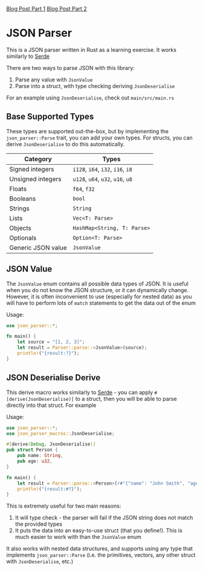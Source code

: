 [Blog Post Part 1](https://jacobhorton.dev/posts/2025/parsing-json-1/)
[Blog Post Part 2](https://jacobhorton.dev/posts/2025/parsing-json-2/)

# JSON Parser

This is a JSON parser written in Rust as a learning exercise. It works similarly to [Serde](https://serde.rs/)

There are two ways to parse JSON with this library:
1. Parse any value with `JsonValue`
2. Parse into a struct, with type checking deriving `JsonDeserialise`

For an example using `JsonDeserialise`, check out `main/src/main.rs`


## Base Supported Types

These types are supported out-the-box, but by implementing the `json_parser::Parse` trait, you can add your own types. For structs, you can derive `JsonDeserialise` to do this automatically.

| Category | Types |
| --- | --- |
| Signed integers | `i128`, `i64`, `i32`, `i16`, `i8` |
| Unsigned integers | `u128`, `u64`, `u32`, `u16`, `u8` |
| Floats | `f64`, `f32` |
| Booleans | `bool` |
| Strings | `String` |
| Lists | `Vec<T: Parse>` |
| Objects | `HashMap<String, T: Parse>` |
| Optionals | `Option<T: Parse>` |
| Generic JSON value | `JsonValue` |


## JSON Value

The `JsonValue` enum contains all possible data types of JSON. It is useful when you do not know the JSON structure, or it can dynamically change. However, it is often inconvenient to use (especially for nested data) as you will have to perform lots of `match` statements to get the data out of the enum

Usage:
```rust
use json_parser::*;

fn main() {
    let source = "[1, 2, 3]";
    let result = Parser::parse::<JsonValue>(source);
    println!("{result:?}");
}
```


## JSON Deserialise Derive

This derive macro works similarly to [Serde](https://serde.rs/) - you can apply `#[derive(JsonDeserialise)]` to a struct, then you will be able to parse directly into that struct. For example

Usage:
```rust
use json_parser::*;
use json_parser_macros::JsonDeserialise;

#[derive(Debug, JsonDeserialise)]
pub struct Person {
    pub name: String,
    pub age: u32,
}

fn main() {
    let result = Parser::parse::<Person>(r#"{"name": "John Smith", "age": 42}"#);
    println!("{result:#?}");
}
```

This is extremely useful for two main reasons:
1. It will type check - the parser will fail if the JSON string does not match the provided types
2. It puts the data into an easy-to-use struct (that you define!). This is much easier to work with than the `JsonValue` enum

It also works with nested data structures, and supports using any type that implements `json_parser::Parse` (i.e. the primitives, vectors, any other struct with `JsonDeserialise`, etc.)
